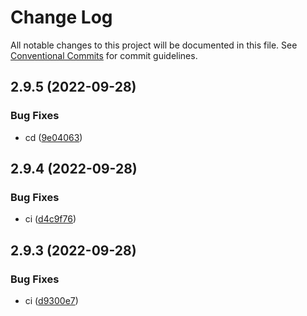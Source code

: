 # Change Log

All notable changes to this project will be documented in this file.
See [Conventional Commits](https://conventionalcommits.org) for commit guidelines.

## 2.9.5 (2022-09-28)


### Bug Fixes

* cd ([9e04063](https://github.com/zeowna/juno-node-sdk/commit/9e0406370f6c7cf3500f9d849622a4e74a8c453d))





## 2.9.4 (2022-09-28)


### Bug Fixes

* ci ([d4c9f76](https://github.com/zeowna/juno-node-sdk/commit/d4c9f76babad7982de975853c0a342b88f2d54e5))





## 2.9.3 (2022-09-28)


### Bug Fixes

* ci ([d9300e7](https://github.com/zeowna/juno-node-sdk/commit/d9300e736ae32ae5a6fd2623f9d90c6e16d25ada))
